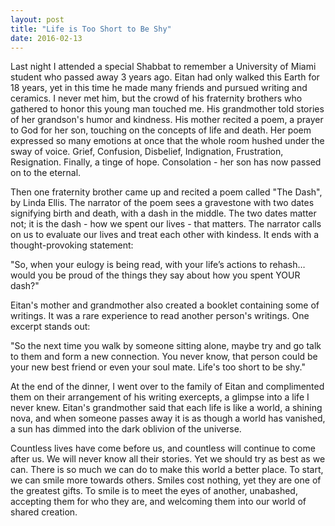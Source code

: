 ```yaml
---
layout: post
title: "Life is Too Short to Be Shy"
date: 2016-02-13
---
```


Last night I attended a special Shabbat to remember a University of Miami student who passed away 3 years ago.
Eitan had only walked this Earth for 18 years, yet in this time he made many friends and pursued writing and ceramics.
I never met him, but the crowd of his fraternity brothers who gathered to honor this young man touched me. His
grandmother told stories of her grandson's humor and kindness. His mother recited a poem, a prayer to God for her son,
touching on the concepts of life and death. Her poem expressed so many emotions at once that the whole room hushed
under the sway of voice. Grief, Confusion, Disbelief, Indignation, Frustration, Resignation. Finally, a tinge of hope.
Consolation - her son has now passed on to the eternal. 

Then one fraternity brother came up and recited a poem called "The Dash", by Linda Ellis. The narrator of the poem 
sees a gravestone with two dates signifying birth and death, with a dash in the middle. The two dates matter not; 
it is the dash - how we spent our lives - that matters. The narrator calls on us to evaluate our lives and treat
each other with kindess. It ends with a thought-provoking statement: 

"So, when your eulogy is being read,
 with your life’s actions to rehash…
 would you be proud of the things they say
 about how you spent YOUR dash?"
 
Eitan's mother and grandmother also created a booklet containing some of writings. It was a rare experience to read
another person's writings. One excerpt stands out: 

"So the next time you walk by someone sitting alone, maybe try and go talk to them and form a new connection. 
 You never know, that person could be your new best friend or even your soul mate. Life's too short to be shy."
 
At the end of the dinner, I went over to the family of Eitan and complimented them on their arrangement of his 
writing exercepts, a glimpse into a life I never knew. Eitan's grandmother said that each life is like a world,
a shining nova, and when someone passes away it is as though a world has vanished, a sun has dimmed into the 
dark oblivion of the universe. 

Countless lives have come before us, and countless will continue to come after us. We will never know all their 
stories. Yet we should try as best as we can. There is so much we can do to make this world a better place. 
To start, we can smile more towards others. Smiles cost nothing, yet they are one of the greatest gifts. To smile
is to meet the eyes of another, unabashed, accepting them for who they are, and welcoming them into our world
of shared creation.
